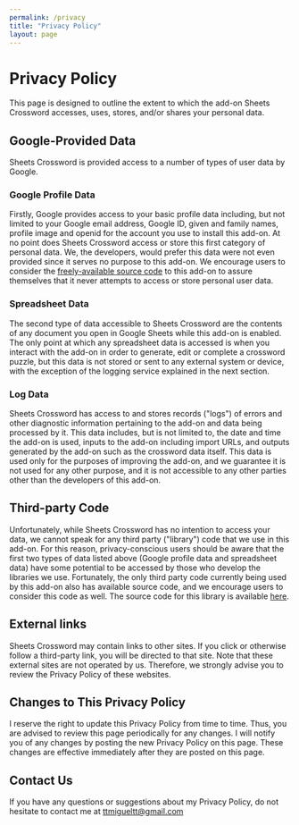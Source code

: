 ```yaml
---
permalink: /privacy
title: "Privacy Policy"
layout: page
---
```


# Privacy Policy

This page is designed to outline the extent to which the add-on Sheets Crossword accesses, uses, stores, and/or
shares your personal data.

## Google-Provided Data

Sheets Crossword is provided access to a number of types of user data by Google.

### Google Profile Data

Firstly, Google provides access to your basic profile data including, but not limited to your Google email address,
Google ID, given and family names, profile image and openid for the account you use to install this add-on.
At no point does Sheets Crossword access or store this first category of personal data. We, the developers,
would prefer this data were not even provided since it serves no purpose to this add-on.
We encourage users to consider the [freely-available source code](https://github.com/TMiguelT/SheetsCrossword) to this
add-on to assure themselves that it never attempts to access or store personal user data.

### Spreadsheet Data

The second type of data accessible to Sheets Crossword are the contents of any document you open in Google Sheets while
this add-on is enabled. The only point at which any spreadsheet data
is accessed is when you interact with the add-on in order to generate, edit or complete a crossword puzzle, but this data
is not stored or sent to any external system or device, with the exception of the logging service explained in the next section.

### Log Data

Sheets Crossword has access to and stores records ("logs") of errors and other diagnostic information
pertaining to the add-on and data being processed by it. This data includes, but is not limited to, the date and time
the add-on is used, inputs to the add-on including import URLs, and outputs generated by the add-on such as the crossword
data itself. This data is used only for the purposes of improving the add-on, and we guarantee it is not used for any
other purpose, and it is not accessible to any other parties other than the developers of this add-on.

## Third-party Code

Unfortunately, while Sheets Crossword has no intention to access your data, we cannot speak for any third party ("library") code
that we use in this add-on. For this reason, privacy-conscious users should be aware that the first two types of data
listed above (Google profile data and spreadsheet data) have some potential to be accessed by those who develop the libraries we use.
Fortunately, the only third party code currently being used by this add-on also has available source code, and we
encourage users to consider this code as well. The source code for this library is available [here](https://github.com/nzt/cheeriogs).

## External links

Sheets Crossword may contain links to other sites.
If you click or otherwise follow a third-party link, you will be directed to that site.
Note that these external sites are not operated by us.
Therefore, we strongly advise you to review the Privacy Policy of these websites.

## Changes to This Privacy Policy

I reserve the right to update this Privacy Policy from time to time.
Thus, you are advised to review this page periodically for any changes.
I will notify you of any changes by posting the new Privacy Policy on this page.
These changes are effective immediately after they are posted on this page.

## Contact Us

If you have any questions or suggestions about my Privacy Policy, do not hesitate to contact me at <ttmigueltt@gmail.com>
